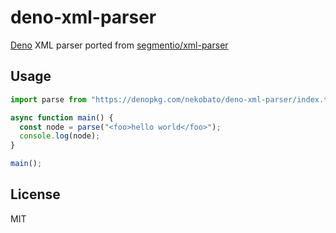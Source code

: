 # deno-xml-parser
[Deno](https://github.com/denoland/deno) XML parser ported from [segmentio/xml-parser](https://github.com/segmentio/xml-parser)

## Usage

``` main.ts
import parse from "https://denopkg.com/nekobato/deno-xml-parser/index.ts";

async function main() {
  const node = parse("<foo>hello world</foo>");
  console.log(node);
}

main();
```

## License

MIT
